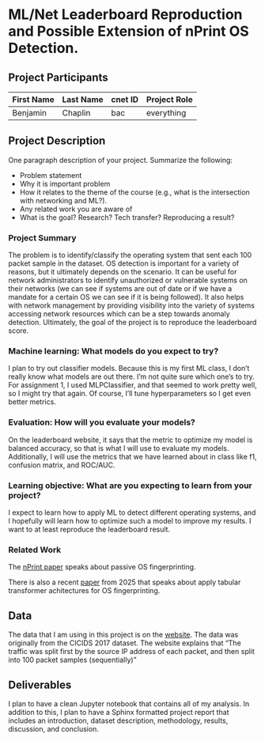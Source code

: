 # ML/Net Leaderboard Reproduction and Possible Extension of nPrint OS Detection.

## Project Participants

| First Name | Last Name | cnet ID | Project Role |
|------------|-----------|---------|--------------|
| Benjamin   | Chaplin   | bac     | everything   |

## Project Description

One paragraph description of your project. Summarize the following:
* Problem statement
* Why it is important problem
* How it relates to the theme of the course (e.g., what is the intersection
  with networking and ML?).
* Any related work you are aware of
* What is the goal? Research? Tech transfer? Reproducing a result?

### Project Summary
The problem is to identify/classify the operating system that sent each 100
packet sample in the dataset. OS detection is important for a variety of
reasons, but it ultimately depends on the scenario. It can be useful for network
administrators to identify unauthorized or vulnerable systems on their networks
(we can see if systems are out of date or if we have a mandate for a certain OS
we can see if it is being followed). It also helps with network management by
providing visibility into the variety of systems accessing network resources
which can be a step towards anomaly detection. Ultimately, the goal of the
project is to reproduce the leaderboard score.

### Machine learning: What models do you expect to try?
I plan to try out classifier models. Because this is my first ML class, I don’t
really know what models are out there. I’m not quite sure which one’s to try.
For assignment 1, I used MLPClassifier, and that seemed to work pretty well, so
I might try that again. Of course, I’ll tune hyperparameters so I get even better
metrics.

### Evaluation: How will you evaluate your models?
On the leaderboard website, it says that the metric to optimize my model is
balanced accuracy, so that is what I will use to evaluate my models.
Additionally, I will use the metrics that we have learned about in class like
f1, confusion matrix, and ROC/AUC.

### Learning objective: What are you expecting to learn from your project?
I expect to learn how to apply ML to detect different operating systems, and I
hopefully will learn how to optimize such a model to improve my results. I want
to at least reproduce the leaderboard result.

### Related Work
The [nPrint paper](https://arxiv.org/abs/2008.02695) speaks about passive OS
fingerprinting.

There is also a recent [paper](https://arxiv.org/abs/2502.09084) from 2025 that
speaks about apply tabular transformer achitectures for OS fingerprinting.

## Data

The data that I am using in this project is on the 
[website](https://nprint.github.io/benchmarks/os_detection/nprint_os_detection.html).
The data was originally from the CICIDS 2017 dataset. The website explains that
“​​The traffic was split first by the source IP address of each packet, and then
split into 100 packet samples (sequentially)”

## Deliverables

I plan to have a clean Jupyter notebook that contains all of my analysis. In
addition to this, I plan to have a Sphinx formatted project report that
includes an introduction, dataset description, methodology, results,
discussion, and conclusion.

